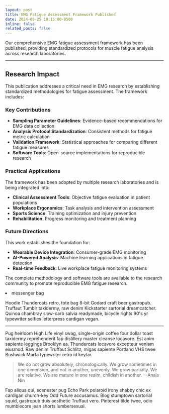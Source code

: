 ```yaml
---
layout: post
title: EMG Fatigue Assessment Framework Published
date: 2024-09-25 10:15:00-0500
inline: false
related_posts: false
---
```


Our comprehensive EMG fatigue assessment framework has been published, providing standardized protocols for muscle fatigue analysis across research laboratories.

---

## Research Impact

This publication addresses a critical need in EMG research by establishing standardized methodologies for fatigue assessment. The framework includes:

### Key Contributions

- **Sampling Parameter Guidelines**: Evidence-based recommendations for EMG data collection
- **Analysis Protocol Standardization**: Consistent methods for fatigue metric calculation  
- **Validation Framework**: Statistical approaches for comparing different fatigue measures
- **Software Tools**: Open-source implementations for reproducible research

### Practical Applications

The framework has been adopted by multiple research laboratories and is being integrated into:

- **Clinical Assessment Tools**: Objective fatigue evaluation in patient populations
- **Workplace Ergonomics**: Task analysis and intervention assessment
- **Sports Science**: Training optimization and injury prevention
- **Rehabilitation**: Progress monitoring and treatment planning

### Future Directions

This work establishes the foundation for:
- **Wearable Device Integration**: Consumer-grade EMG monitoring
- **AI-Powered Analysis**: Machine learning applications in fatigue detection
- **Real-time Feedback**: Live workplace fatigue monitoring systems

The complete methodology and software tools are available to the research community to promote reproducible EMG fatigue research.
    <li>messenger bag</li>
</ul>

Hoodie Thundercats retro, tote bag 8-bit Godard craft beer gastropub. Truffaut Tumblr taxidermy, raw denim Kickstarter sartorial dreamcatcher. Quinoa chambray slow-carb salvia readymade, bicycle rights 90's yr typewriter selfies letterpress cardigan vegan.

---

Pug heirloom High Life vinyl swag, single-origin coffee four dollar toast taxidermy reprehenderit fap distillery master cleanse locavore. Est anim sapiente leggings Brooklyn ea. Thundercats locavore excepteur veniam eiusmod. Raw denim Truffaut Schlitz, migas sapiente Portland VHS twee Bushwick Marfa typewriter retro id keytar.

> We do not grow absolutely, chronologically. We grow sometimes in one dimension, and not in another, unevenly. We grow partially. We are relative. We are mature in one realm, childish in another.
> —Anais Nin

Fap aliqua qui, scenester pug Echo Park polaroid irony shabby chic ex cardigan church-key Odd Future accusamus. Blog stumptown sartorial squid, gastropub duis aesthetic Truffaut vero. Pinterest tilde twee, odio mumblecore jean shorts lumbersexual.
